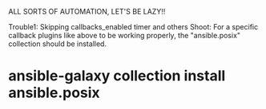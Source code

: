 ALL SORTS OF AUTOMATION, LET'S BE LAZY!!

Trouble1: Skipping callbacks_enabled timer and others
Shoot: For a specific callback plugins like above to be working properly, the "ansible.posix" collection should be installed.
# ansible-galaxy collection install ansible.posix


